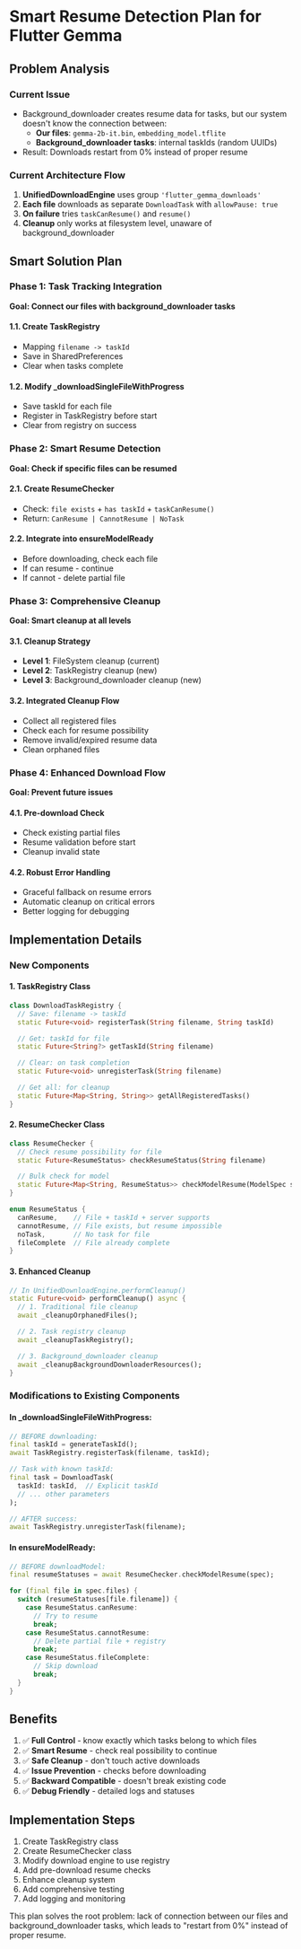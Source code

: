 # Smart Resume Detection Plan for Flutter Gemma

## Problem Analysis

### Current Issue
- Background_downloader creates resume data for tasks, but our system doesn't know the connection between:
  - **Our files**: `gemma-2b-it.bin`, `embedding_model.tflite`
  - **Background_downloader tasks**: internal taskIds (random UUIDs)
- Result: Downloads restart from 0% instead of proper resume

### Current Architecture Flow
1. **UnifiedDownloadEngine** uses group `'flutter_gemma_downloads'`
2. **Each file** downloads as separate `DownloadTask` with `allowPause: true`
3. **On failure** tries `taskCanResume()` and `resume()`
4. **Cleanup** only works at filesystem level, unaware of background_downloader

## Smart Solution Plan

### Phase 1: Task Tracking Integration
**Goal: Connect our files with background_downloader tasks**

#### 1.1. Create TaskRegistry
- Mapping `filename -> taskId`
- Save in SharedPreferences
- Clear when tasks complete

#### 1.2. Modify _downloadSingleFileWithProgress
- Save taskId for each file
- Register in TaskRegistry before start
- Clear from registry on success

### Phase 2: Smart Resume Detection
**Goal: Check if specific files can be resumed**

#### 2.1. Create ResumeChecker
- Check: `file exists` + `has taskId` + `taskCanResume()`
- Return: `CanResume | CannotResume | NoTask`

#### 2.2. Integrate into ensureModelReady
- Before downloading, check each file
- If can resume - continue
- If cannot - delete partial file

### Phase 3: Comprehensive Cleanup
**Goal: Smart cleanup at all levels**

#### 3.1. Cleanup Strategy
- **Level 1**: FileSystem cleanup (current)
- **Level 2**: TaskRegistry cleanup (new)
- **Level 3**: Background_downloader cleanup (new)

#### 3.2. Integrated Cleanup Flow
- Collect all registered files
- Check each for resume possibility
- Remove invalid/expired resume data
- Clean orphaned files

### Phase 4: Enhanced Download Flow
**Goal: Prevent future issues**

#### 4.1. Pre-download Check
- Check existing partial files
- Resume validation before start
- Cleanup invalid state

#### 4.2. Robust Error Handling
- Graceful fallback on resume errors
- Automatic cleanup on critical errors
- Better logging for debugging

## Implementation Details

### New Components

#### 1. TaskRegistry Class
```dart
class DownloadTaskRegistry {
  // Save: filename -> taskId
  static Future<void> registerTask(String filename, String taskId)

  // Get: taskId for file
  static Future<String?> getTaskId(String filename)

  // Clear: on task completion
  static Future<void> unregisterTask(String filename)

  // Get all: for cleanup
  static Future<Map<String, String>> getAllRegisteredTasks()
}
```

#### 2. ResumeChecker Class
```dart
class ResumeChecker {
  // Check resume possibility for file
  static Future<ResumeStatus> checkResumeStatus(String filename)

  // Bulk check for model
  static Future<Map<String, ResumeStatus>> checkModelResume(ModelSpec spec)
}

enum ResumeStatus {
  canResume,    // File + taskId + server supports
  cannotResume, // File exists, but resume impossible
  noTask,       // No task for file
  fileComplete  // File already complete
}
```

#### 3. Enhanced Cleanup
```dart
// In UnifiedDownloadEngine.performCleanup()
static Future<void> performCleanup() async {
  // 1. Traditional file cleanup
  await _cleanupOrphanedFiles();

  // 2. Task registry cleanup
  await _cleanupTaskRegistry();

  // 3. Background_downloader cleanup
  await _cleanupBackgroundDownloaderResources();
}
```

### Modifications to Existing Components

#### In _downloadSingleFileWithProgress:
```dart
// BEFORE downloading:
final taskId = generateTaskId();
await TaskRegistry.registerTask(filename, taskId);

// Task with known taskId:
final task = DownloadTask(
  taskId: taskId,  // Explicit taskId
  // ... other parameters
);

// AFTER success:
await TaskRegistry.unregisterTask(filename);
```

#### In ensureModelReady:
```dart
// BEFORE downloadModel:
final resumeStatuses = await ResumeChecker.checkModelResume(spec);

for (final file in spec.files) {
  switch (resumeStatuses[file.filename]) {
    case ResumeStatus.canResume:
      // Try to resume
      break;
    case ResumeStatus.cannotResume:
      // Delete partial file + registry
      break;
    case ResumeStatus.fileComplete:
      // Skip download
      break;
  }
}
```

## Benefits

1. ✅ **Full Control** - know exactly which tasks belong to which files
2. ✅ **Smart Resume** - check real possibility to continue
3. ✅ **Safe Cleanup** - don't touch active downloads
4. ✅ **Issue Prevention** - checks before downloading
5. ✅ **Backward Compatible** - doesn't break existing code
6. ✅ **Debug Friendly** - detailed logs and statuses

## Implementation Steps

1. Create TaskRegistry class
2. Create ResumeChecker class
3. Modify download engine to use registry
4. Add pre-download resume checks
5. Enhance cleanup system
6. Add comprehensive testing
7. Add logging and monitoring

This plan solves the root problem: lack of connection between our files and background_downloader tasks, which leads to "restart from 0%" instead of proper resume.
